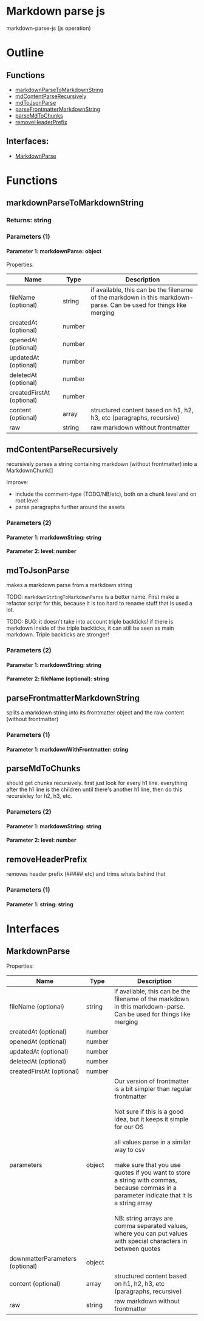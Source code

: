 # Markdown parse js

markdown-parse-js (js operation)



# Outline

## Functions

- [markdownParseToMarkdownString](#markdownParseToMarkdownString)
- [mdContentParseRecursively](#mdContentParseRecursively)
- [mdToJsonParse](#mdToJsonParse)
- [parseFrontmatterMarkdownString](#parseFrontmatterMarkdownString)
- [parseMdToChunks](#parseMdToChunks)
- [removeHeaderPrefix](#removeHeaderPrefix)

## Interfaces:

- [MarkdownParse](#MarkdownParse)



# Functions

## markdownParseToMarkdownString

### Returns: string

### Parameters (1)

#### Parameter 1: markdownParse: object

Properties: 

 | Name | Type | Description |
|---|---|---|
| fileName (optional) | string | if available, this can be the filename of the markdown in this markdown-parse. Can be used for things like merging |
| createdAt (optional) | number |  |
| openedAt (optional) | number |  |
| updatedAt (optional) | number |  |
| deletedAt (optional) | number |  |
| createdFirstAt (optional) | number |  |
| content (optional) | array | structured content based on h1, h2, h3, etc (paragraphs, recursive) |
| raw  | string | raw markdown without frontmatter |



## mdContentParseRecursively

recursively parses a string containing markdown (without frontmatter) into a MarkdownChunk[]

Improve:
- include the comment-type (TODO/NB/etc), both on a chunk level and on root level
- parse paragraphs further around the assets




### Parameters (2)

#### Parameter 1: markdownString: string

#### Parameter 2: level: number

## mdToJsonParse

makes a markdown parse from a markdown string

TODO: `markdownStringToMarkdownParse` is a better name. First make a refactor script for this, because it is too hard to rename stuff that is used a lot.

TODO: BUG: it doesn't take into account triple backticks! if there is markdown inside of the triple backticks, it can still be seen as main markdown. Triple backticks are stronger!




### Parameters (2)

#### Parameter 1: markdownString: string

#### Parameter 2: fileName (optional): string

## parseFrontmatterMarkdownString

splits a markdown string into its frontmatter object and the raw content (without frontmatter)




### Parameters (1)

#### Parameter 1: markdownWithFrontmatter: string

## parseMdToChunks

should get chunks recursively. first just look for every h1 line. everything after the h1 line is the children  until there's another h1 line, then do this recursivley for h2, h3, etc.




### Parameters (2)

#### Parameter 1: markdownString: string

#### Parameter 2: level: number

## removeHeaderPrefix

removes header prefix (##### etc) and trims whats behind that




### Parameters (1)

#### Parameter 1: string: string

# Interfaces

## MarkdownParse

Properties: 

 | Name | Type | Description |
|---|---|---|
| fileName (optional) | string | if available, this can be the filename of the markdown in this markdown-parse. Can be used for things like merging |
| createdAt (optional) | number |  |
| openedAt (optional) | number |  |
| updatedAt (optional) | number |  |
| deletedAt (optional) | number |  |
| createdFirstAt (optional) | number |  |
| parameters  | object | Our version of frontmatter is a bit simpler than regular frontmatter<br /><br />Not sure if this is a good idea, but it keeps it simple for our OS<br /><br />all values parse in a similar way to csv<br /><br />make sure that you use quotes if you want to store a string with commas, because commas in a parameter indicate that it is a string array<br /><br />NB: string arrays are comma separated values, where you can put values with special characters in between quotes |
| downmatterParameters (optional) | object |  |
| content (optional) | array | structured content based on h1, h2, h3, etc (paragraphs, recursive) |
| raw  | string | raw markdown without frontmatter |



